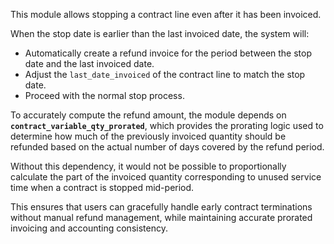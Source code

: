 This module allows stopping a contract line even after it has been invoiced.

When the stop date is earlier than the last invoiced date, the system will:

- Automatically create a refund invoice for the period between the stop date and the last invoiced date.
- Adjust the `last_date_invoiced` of the contract line to match the stop date.
- Proceed with the normal stop process.

To accurately compute the refund amount, the module depends on
**`contract_variable_qty_prorated`**, which provides the prorating logic used to
determine how much of the previously invoiced quantity should be refunded based
on the actual number of days covered by the refund period.

Without this dependency, it would not be possible to proportionally calculate
the part of the invoiced quantity corresponding to unused service time when a
contract is stopped mid-period.

This ensures that users can gracefully handle early contract terminations
without manual refund management, while maintaining accurate prorated invoicing
and accounting consistency.